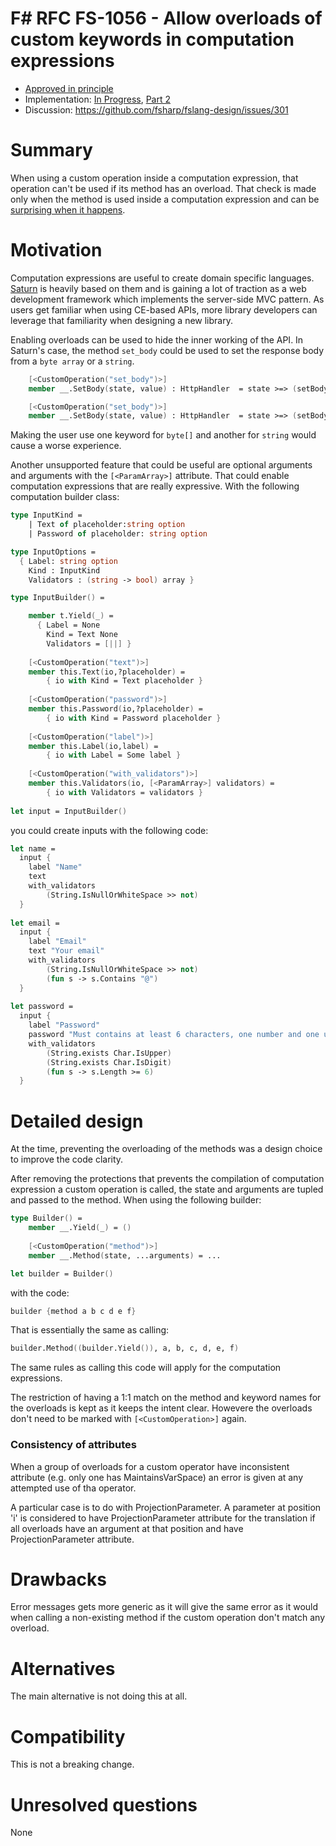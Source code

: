 # F# RFC FS-1056 - Allow overloads of custom keywords in computation expressions


* [Approved in principle](https://github.com/fsharp/fslang-suggestions/issues/69#issuecomment-388558877)
* Implementation: [In Progress](https://github.com/Microsoft/visualfsharp/pull/4949), [Part 2](https://github.com/dotnet/fsharp/pull/10171)
* Discussion: https://github.com/fsharp/fslang-design/issues/301

# Summary
[summary]: #summary

When using a custom operation inside a computation expression, that operation can't be used if its method has an overload. That check is made only when the method is used inside a computation expression and can be [surprising when it happens](https://github.com/SaturnFramework/Saturn/issues/47).

# Motivation
[motivation]: #motivation

Computation expressions are useful to create domain specific languages. [Saturn](https://github.com/SaturnFramework/Saturn) is heavily based on them and is gaining a lot of traction as a web development framework which implements the server-side MVC pattern. As users get familiar when using CE-based APIs, more library developers can leverage that familiarity when designing a new library.

Enabling overloads can be used to hide the inner working of the API. In Saturn's case, the method `set_body` could be used to set the response body from a `byte array` or a `string`.

```fsharp    
    [<CustomOperation("set_body")>]
    member __.SetBody(state, value) : HttpHandler  = state >=> (setBody value)

    [<CustomOperation("set_body")>]
    member __.SetBody(state, value) : HttpHandler  = state >=> (setBodyFromString value)
```
Making the user use one keyword for `byte[]` and another for `string` would cause a worse experience.

Another unsupported feature that could be useful are optional arguments and arguments with the `[<ParamArray>]` attribute. That could enable computation expressions that are really expressive. With the following computation builder class:


```fsharp
type InputKind =
    | Text of placeholder:string option
    | Password of placeholder: string option

type InputOptions =
  { Label: string option
    Kind : InputKind
    Validators : (string -> bool) array }

type InputBuilder() =

    member t.Yield(_) = 
      { Label = None
        Kind = Text None
        Validators = [||] }
        
    [<CustomOperation("text")>]
    member this.Text(io,?placeholder) =
        { io with Kind = Text placeholder }
        
    [<CustomOperation("password")>]
    member this.Password(io,?placeholder) =
        { io with Kind = Password placeholder }
        
    [<CustomOperation("label")>]
    member this.Label(io,label) = 
        { io with Label = Some label }
        
    [<CustomOperation("with_validators")>]
    member this.Validators(io, [<ParamArray>] validators) =
        { io with Validators = validators }
    
let input = InputBuilder()

```

you could create inputs with the following code:

```fsharp
let name =
  input {
    label "Name"
    text
    with_validators
        (String.IsNullOrWhiteSpace >> not)
  }
        
let email =
  input {
    label "Email"
    text "Your email"
    with_validators
        (String.IsNullOrWhiteSpace >> not)
        (fun s -> s.Contains "@")
  }
        
let password =
  input {
    label "Password"
    password "Must contains at least 6 characters, one number and one uppercase"
    with_validators
        (String.exists Char.IsUpper)
        (String.exists Char.IsDigit)
        (fun s -> s.Length >= 6)
  }
```


# Detailed design
[design]: #detailed-design

At the time, preventing the overloading of the methods was a design choice to improve the code clarity.

After removing the protections that prevents the compilation of computation expression a custom operation is called, the state and arguments are tupled and passed to the method. When using the following builder:

```fsharp
type Builder() =
    member __.Yield(_) = ()
    
    [<CustomOperation("method")>]
    member __.Method(state, ...arguments) = ...

let builder = Builder()
```

with the code: 
```fsharp
builder {method a b c d e f}
```

That is essentially the same as calling:
```fsharp
builder.Method((builder.Yield()), a, b, c, d, e, f)
```

The same rules as calling this code will apply for the computation expressions.

The restriction of having a 1:1 match on the method and keyword names for the overloads is kept as it keeps the intent clear. Howevere the overloads don't need to be marked with `[<CustomOperation>]` again.


### Consistency of attributes

When a group of overloads for a custom operator have inconsistent attribute (e.g. only one has MaintainsVarSpace) an error is given at 
any attempted use of tha operator.

A particular case is to do with ProjectionParameter.  A parameter at position 'i' is considered to have ProjectionParameter attribute for the translation
if all overloads have an argument at that position and have ProjectionParameter attribute.


# Drawbacks
[drawbacks]: #drawbacks

Error messages gets more generic as it will give the same error as it would when calling a non-existing method if the custom operation don't match any overload.

# Alternatives
[alternatives]: #alternatives

The main alternative is not doing this at all.


# Compatibility
[compatibility]: #compatibility

This is not a breaking change.

# Unresolved questions
[unresolved]: #unresolved-questions

None


